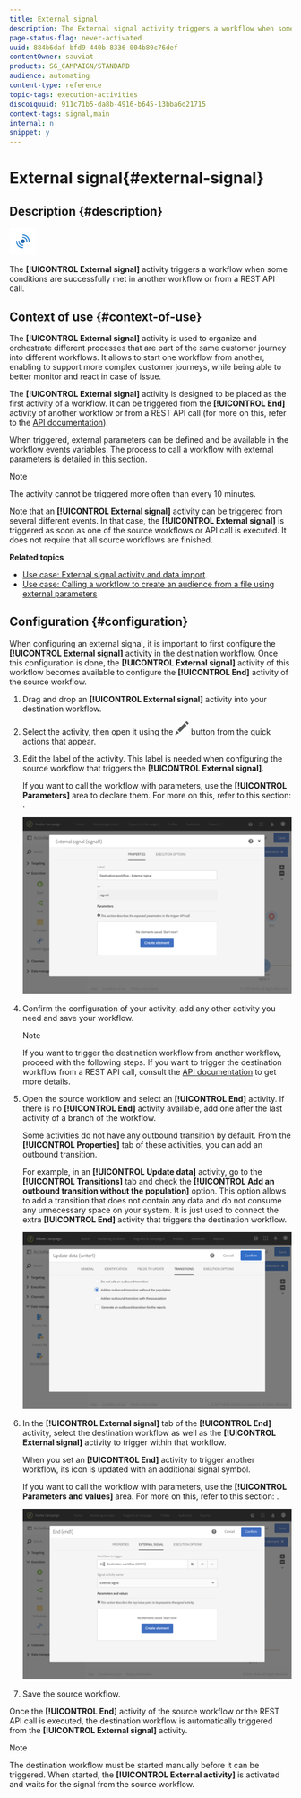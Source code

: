 ```yaml
---
title: External signal
description: The External signal activity triggers a workflow when some conditions are successfully met in another workflow.
page-status-flag: never-activated
uuid: 884b6daf-bfd9-440b-8336-004b80c76def
contentOwner: sauviat
products: SG_CAMPAIGN/STANDARD
audience: automating
content-type: reference
topic-tags: execution-activities
discoiquuid: 911c71b5-da8b-4916-b645-13bba6d21715
context-tags: signal,main
internal: n
snippet: y
---
```


# External signal{#external-signal}

## Description {#description}

![](assets/signal.png)

The **[!UICONTROL External signal]** activity triggers a workflow when some conditions are successfully met in another workflow or from a REST API call.

## Context of use {#context-of-use}

The **[!UICONTROL External signal]** activity is used to organize and orchestrate different processes that are part of the same customer journey into different workflows. It allows to start one workflow from another, enabling to support more complex customer journeys, while being able to better monitor and react in case of issue.

The **[!UICONTROL External signal]** activity is designed to be placed as the first activity of a workflow. It can be triggered from the **[!UICONTROL End]** activity of another workflow or from a REST API call (for more on this, refer to the [API documentation](../../api/using/triggering-a-signal-activity.md)).

When triggered, external parameters can be defined and be available in the workflow events variables. The process to call a workflow with external parameters is detailed in [this section](../../automating/using/calling-a-workflow-with-external-parameters.md).

>[!NOTE]
>
>The activity cannot be triggered more often than every 10 minutes.

Note that an **[!UICONTROL External signal]** activity can be triggered from several different events. In that case, the **[!UICONTROL External signal]** is triggered as soon as one of the source workflows or API call is executed. It does not require that all source workflows are finished.

**Related topics**

* [Use case: External signal activity and data import](../../automating/using/external-signal-data-import.md).
* [Use case: Calling a workflow to create an audience from a file using external parameters](../../automating/using/use-case-calling-workflow.md)

## Configuration {#configuration}

When configuring an external signal, it is important to first configure the **[!UICONTROL External signal]** activity in the destination workflow. Once this configuration is done, the **[!UICONTROL External signal]** activity of this workflow becomes available to configure the **[!UICONTROL End]** activity of the source workflow.

1. Drag and drop an **[!UICONTROL External signal]** activity into your destination workflow.
1. Select the activity, then open it using the ![](assets/edit_darkgrey-24px.png) button from the quick actions that appear.
1. Edit the label of the activity. This label is needed when configuring the source workflow that triggers the **[!UICONTROL External signal]**.

   If you want to call the workflow with parameters, use the **[!UICONTROL Parameters]** area to declare them. For more on this, refer to this section: [](../../automating/using/declaring-parameters-external-signal-activity.md).

   ![](assets/external_signal_configuration.png)

1. Confirm the configuration of your activity, add any other activity you need and save your workflow.

   >[!NOTE]
   >
   >If you want to trigger the destination workflow from another workflow, proceed with the following steps. If you want to trigger the destination workflow from a REST API call, consult the [API documentation](../../api/using/triggering-a-signal-activity.md) to get more details.

1. Open the source workflow and select an **[!UICONTROL End]** activity. If there is no **[!UICONTROL End]** activity available, add one after the last activity of a branch of the workflow.

   Some activities do not have any outbound transition by default. From the **[!UICONTROL Properties]** tab of these activities, you can add an outbound transition.

   For example, in an **[!UICONTROL Update data]** activity, go to the **[!UICONTROL Transitions]** tab and check the **[!UICONTROL Add an outbound transition without the population]** option. This option allows to add a transition that does not contain any data and do not consume any unnecessary space on your system. It is just used to connect the extra **[!UICONTROL End]** activity that triggers the destination workflow.

   ![](assets/external_signal_empty_transition.png)

1. In the **[!UICONTROL External signal]** tab of the **[!UICONTROL End]** activity, select the destination workflow as well as the **[!UICONTROL External signal]** activity to trigger within that workflow.

   When you set an **[!UICONTROL End]** activity to trigger another workflow, its icon is updated with an additional signal symbol.

   If you want to call the workflow with parameters, use the **[!UICONTROL Parameters and values]** area. For more on this, refer to this section: [](../../automating/using/defining-parameters-calling-workflow.md).

   ![](assets/external_signal_end.png)

1. Save the source workflow.

Once the **[!UICONTROL End]** activity of the source workflow or the REST API call is executed, the destination workflow is automatically triggered from the **[!UICONTROL External signal]** activity.

>[!NOTE]
>
>The destination workflow must be started manually before it can be triggered. When started, the **[!UICONTROL External activity]** is activated and waits for the signal from the source workflow.
